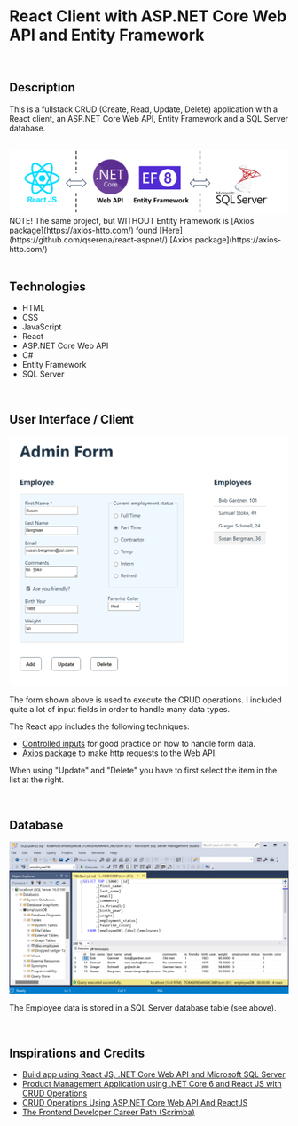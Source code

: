 # React Client with ASP.NET Core Web API and Entity Framework

<br/>

## Description
This is a fullstack CRUD (Create, Read, Update, Delete) application with a React client, an ASP.NET Core Web API, Entity Framework and a SQL Server database.

<br/>
<img src="./Fullstack CRUD with EF.png" alt="Overview design of this app." width="850px"/>

<br/>
NOTE! The same project, but WITHOUT Entity Framework is [Axios package](https://axios-http.com/) found [Here](https://github.com/qserena/react-aspnet/)
[Axios package](https://axios-http.com/) 
<br/>
<br/>


## Technologies
- HTML
- CSS
- JavaScript
- React
- ASP.NET Core Web API
- C#
- Entity Framework
- SQL Server

<br/>

## User Interface / Client
<kbd><img src="./form.png" alt="Simple user interface." width="700px"/></kbd>

The form shown above is used to execute the CRUD operations. I included quite a lot of input fields in order to handle many data types. 

The React app includes the following techniques:
- [Controlled inputs](https://react.dev/reference/react-dom/components/input#controlling-an-input-with-a-state-variable) for good practice on how to handle form data.
- [Axios package](https://axios-http.com/) to make http requests to the Web API.

When using "Update" and "Delete" you have to first select the item in the list at the right.

<br/>

## Database
<img src="./database.png" alt="SQL Server database." width="800px"/>

The Employee data is stored in a SQL Server database table (see above).

<br/>

## Inspirations and Credits
- [Build app using React JS, .NET Core Web API and Microsoft SQL Server](https://www.youtube.com/watch?v=O5hKoBV3vaU)
- [Product Management Application using .NET Core 6 and React JS with CRUD Operations](https://medium.com/@jaydeepvpatil225/product-management-application-using-net-core-6-and-react-js-with-crud-operation-1f8bb9f709ba)
- [CRUD Operations Using ASP.NET Core Web API And ReactJS](https://www.c-sharpcorner.com/article/crud-operations-using-asp-net-core-web-api-and-reactjs/)
- [The Frontend Developer Career Path (Scrimba)](https://v2.scrimba.com/the-frontend-developer-career-path-c0j)
